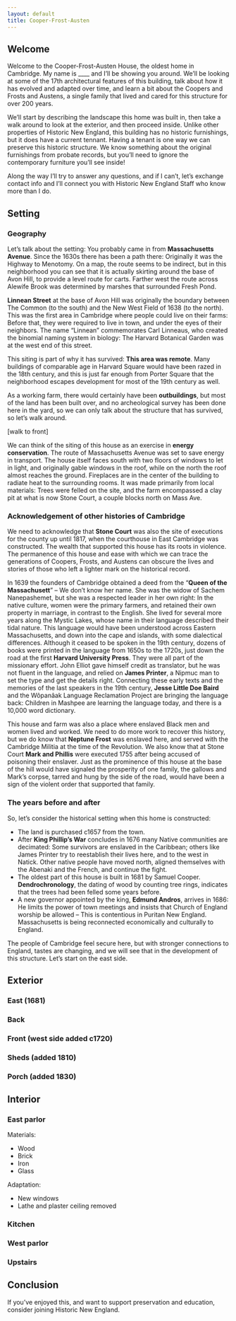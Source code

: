 ```yaml
---
layout: default
title: Cooper-Frost-Austen
---
```


## Welcome

Welcome to the Cooper-Frost-Austen House, the oldest home in Cambridge. My name is ____ and I’ll be showing you around. We’ll be looking at some of the 17th architectural features of this building, talk about how it has evolved and adapted over time, and learn a bit about the Coopers and Frosts and Austens, a single family that lived and cared for this structure for over 200 years.

We’ll start by describing the landscape this home was built in, then take a walk around to look at the exterior, and then proceed inside. Unlike other properties of Historic New England, this building has no historic furnishings, but it does have a current tennant. Having a tenant is one way we can preserve this historic structure. We know something about the original furnishings from probate records, but you’ll need to ignore the contemporary furniture you’ll see inside!

Along the way I’ll try to answer any questions, and if I can’t, let’s exchange contact info and I’ll connect you with Historic New England Staff who know more than I do.

## Setting

### Geography

Let’s talk about the setting: You probably came in from **Massachusetts Avenue**. Since the 1630s there has been a path there: Originally it was the Highway to Menotomy. On a map, the route seems to be indirect, but in this neighborhood you can see that it is actually skirting around the base of Avon Hill, to provide a level route for carts. Farther west the route across Alewife Brook was determined by marshes that surrounded Fresh Pond.

**Linnean Street** at the base of Avon Hill was originally the boundary between The Common (to the south) and the New West Field of 1638 (to the north). This was the first area in Cambridge where people could live on their farms: Before that, they were required to live in town, and under the eyes of their neighbors. The name “Linnean” commemorates Carl Linneaus, who created the binomial naming system in biology: The Harvard Botanical Garden was at the west end of this street.

This siting is part of why it has survived: **This area was remote**. Many buildings of comparable age in Harvard Square would have been razed in the 18th century, and this is just far enough from Porter Square that the neighborhood escapes development for most of the 19th century as well. 

As a working farm, there would certainly have been **outbuildings**, but most of the land has been built over, and no archeological survey has been done here in the yard, so we can only talk about the structure that has survived, so let’s walk around.

[walk to front]

We can think of the siting of this house as an exercise in **energy conservation**. The route of Massachusetts Avenue was set to save energy in transport. The house itself faces south with two floors of windows to let in light, and originally gable windows in the roof, while on the north the roof almost reaches the ground. Fireplaces are in the center of the building to radiate heat to the surrounding rooms. It was made primarily from local materials: Trees were felled on the site, and the farm encompassed a clay pit at what is now Stone Court, a couple blocks north on Mass Ave.

### Acknowledgement of other histories of Cambridge

We need to acknowledge that **Stone Court** was also the site of executions for the county up until 1817, when the courthouse in East Cambridge was constructed. The wealth that supported this house has its roots in violence. The permanence of this house and ease with which we can trace the generations of Coopers, Frosts, and Austens can obscure the lives and stories of those who left a lighter mark on the historical record.

In 1639 the founders of Cambridge obtained a deed from the “**Queen of the Massachusett**” – We don’t know her name. She was the widow of Sachem Nanepashemet, but she was a respected leader in her own right: In the native culture, women were the primary farmers, and retained their own property in marriage, in contrast to the English. She lived for several more years along the Mystic Lakes, whose name in their language described their tidal nature. This language would have been understood across Eastern Massachusetts, and down into the cape and islands, with some dialectical differences. Although it ceased to be spoken in the 19th century, dozens of books were printed in the language from 1650s to the 1720s, just down the road at the first **Harvard University Press**. They were all part of the missionary effort. John Elliot gave himself credit as translator, but he was not fluent in the language, and relied on **James Printer**, a Nipmuc man to set the type and get the details right. Connecting these early texts and the memories of the last speakers in the 19th century, **Jesse Little Doe Baird** and the Wôpanâak Language Reclamation Project are bringing the language back: Children in Mashpee are learning the language today, and there is a 10,000 word dictionary.

This house and farm was also a place where enslaved Black men and women lived and worked. We need to do more work to recover this history, but we do know that **Neptune Frost** was enslaved here, and served with the Cambridge Militia at the time of the Revolution. We also know that at Stone Court **Mark and Phillis** were executed 1755 after being accused of poisoning their enslaver. Just as the prominence of this house at the base of the hill would have signaled the prosperity of one family, the gallows and Mark’s corpse, tarred and hung by the side of the road, would have been a sign of the violent order that supported that family. 

### The years before and after

So, let’s consider the historical setting when this home is constructed: 

- The land is purchased c1657 from the town. 
- After **King Phillip’s War** concludes in 1676 many Native communities are decimated: Some survivors are enslaved in the Caribbean; others like James Printer try to reestablish their lives here, and to the west in Natick. Other native people have moved north, aligned themselves with the Abenaki and the French, and continue the fight.
- The oldest part of this house is built in 1681 by Samuel Cooper. **Dendrochronology**, the dating of wood by counting tree rings, indicates that the trees had been felled some years before.
- A new governor appointed by the king, **Edmund Andros**, arrives in 1686: He limits the power of town meetings and insists that Church of England worship be allowed – This is contentious in Puritan New England. Massachusetts is being reconnected economically and culturally to England.

The people of Cambridge feel secure here, but with stronger connections to England, tastes are changing, and we will see that in the development of this structure. Let’s start on the east side.

## Exterior

### East (1681)

### Back

### Front (west side added c1720)

### Sheds (added 1810)

### Porch (added 1830)

## Interior

### East parlor

Materials:
- Wood
- Brick
- Iron
- Glass

Adaptation:
- New windows
- Lathe and plaster ceiling removed

### Kitchen

### West parlor

### Upstairs

## Conclusion

If you’ve enjoyed this, and want to support preservation and education, consider joining Historic New England.
